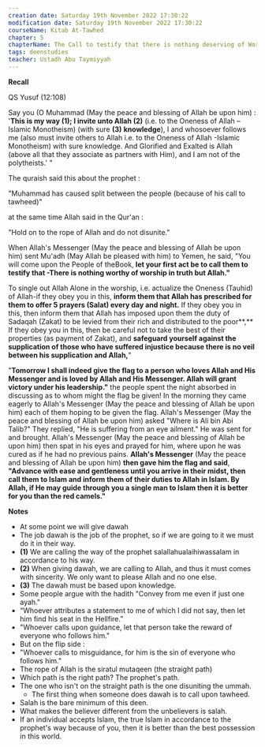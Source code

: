 ```yaml
---
creation date: Saturday 19th November 2022 17:30:22 
modification date: Saturday 19th November 2022 17:30:22
courseName: Kitab At-Tawhed 
chapter: 5
chapterName: The Call to testify that there is nothing deserving of Worship in truth except Allah
tags: deenstudies
teacher: Ustadh Abu Taymiyyah
---
```

**Recall**

QS Yusuf (12:108)

Say you (O Muhammad (May the peace and blessing of Allah be upon him) : '**This is my way (1); I invite unto Allah (2)** (i.e. to the Oneness of Allah –Islamic Monotheism) (with sure **(3)** **knowledge**), I and whosoever follows me (also must invite others to Allah i.e. to the Oneness of Allah -Islamic Monotheism) with sure knowledge. And Glorified and Exalted is Allah (above all that they associate as partners with Him), and I am not of the polytheists.' "

The quraish said this about the prophet :

"Muhammad has caused split between the people (because of his call to tawheed)"

at the same time Allah said in the Qur'an :

"Hold on to the rope of Allah and do not disunite."

When Allah's Messenger (May the peace and blessing of Allah be upon him) sent Mu'adh (May Allah be pleased with him) to Yemen, he said, "You will come upon the People of theBook, **let your first act be to call them to testify that -There is nothing worthy of worship in truth but Allah."**

To single out Allah Alone in the worship, i.e. actualize the Oneness (Tauhid) of Allah-if they obey you in this, **inform them that Allah has prescribed for them to offer 5 prayers (Salat) every day and night.** If they obey you in this, then inform them that Allah has imposed upon them the duty of Sadaqah (Zakat) to be levied from their rich and distributed to the poor**,** If they obey you in this, then be careful not to take the best of their properties (as payment of Zakat), and **safeguard yourself against the supplication of those who have suffered injustice because there is no veil between his supplication and Allah,**"

"**Tomorrow I shall indeed give the flag to a person who loves Allah and His Messenger and is loved by Allah and His Messenger. Allah will grant victory under his leadership."** the people spent the night absorbed in discussing as to whom might the flag be given! In the morning they came eagerly to Allah's Messenger (May the peace and blessing of Allah be upon him) each of them hoping to be given the flag. Allah's Messenger (May the peace and blessing of Allah be upon him) asked "Where is Ali bin Abi Talib?" They replied, "He is suffering from an eye ailment." He was sent for and brought. Allah's Messenger (May the peace and blessing of Allah be upon him) then spat in his eyes and prayed for him, where upon he was cured as if he had no previous pains. **Allah's Messenger** (May the peace and blessing of Allah be upon him) **then gave him the flag and said**, **"Advance with ease and gentleness until you arrive in their midst, then call them to Islam and inform them of their duties to Allah in Islam. By Allah, if He may guide through you a single man to Islam then it is better for you than the red camels."**

**Notes**

-   At some point we will give dawah
-   The job dawah is the job of the prophet, so if we are going to it we must do it in their way.
-   **(1)** We are calling the way of the prophet salallahualaihiwassalam in accordance to his way.
-   **(2)** When giving dawah, we are calling to Allah, and thus it must comes with sincerity. We only want to please Allah and no one else.
-   **(3)** The dawah must be based upon knowledge.
-   Some people argue with the hadith "Convey from me even if just one ayah."
-   “Whoever attributes a statement to me of which I did not say, then let him find his seat in the Hellfire.”
-   "Whoever calls upon guidance, let that person take the reward of everyone who follows him."
-   But on the flip side :
-   "Whoever calls to misguidance, for him is the sin of everyone who follows him."
-   The rope of Allah is the siratul mutaqeen (the straight path)
-   Which path is the right path? The prophet's path.
-   The one who isn't on the straight path is the one disuniting the ummah.
    -   The first thing when someone does dawah is to call upon tawheed.
-   Salah is the bare minimum of this deen.
-   What makes the believer different from the unbelievers is salah.
-   If an individual accepts Islam, the true Islam in accordance to the prophet's way because of you, then it is better than the best possession in this world.